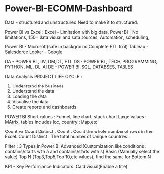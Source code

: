 # Power-BI-ECOMM-Dashboard
Data - structured and unstructured 
Need to make it to structured.

Power BI vs Excel :
Excel - Limitation with big data,
Power BI - No limitations, 150+ data visual and sata sources, Automation, scheduling,

Power BI - Microsoft(safe in background,Complete ETL tool)
Tableau - Salesdorce
Looker - Google

DA - POWER BI , DV, DM,DT, ETL
DS - POWER BI , TECH, PROGRAMMING, PYTHON, ML, DL, AI
DE - POWER BI, SQL, DATABSES, TABLES

Data Analysis PROJECT LIFE CYCLE :
1. Understand the business
2. Understand the data
3. Loading the data
4. Visualise the data
5. Create reports and dashboards.

POWER BI
 Short values : Funnel, line chart, stack chart
 Large values : MAtrix, tables
 Includes loc, country : Map,etc

Count vs Count Distinct :
Count : Count the whole number of rows in the Excel.
Count Distinct : The total number of Unique countries.

Filter : 3 Types In Power BI
Advanced (Customization like conditions : contains/starts with a and contains/starts with s) 
Basic (Manually select the value) 
Top N (Top3,Top5,Top 10,etc values), find the same for Bottom N

KPI - Key Performance Indicators.
Card visual(Enable a title)
